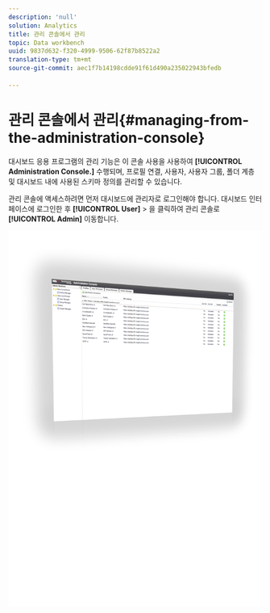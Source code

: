 ```yaml
---
description: 'null'
solution: Analytics
title: 관리 콘솔에서 관리
topic: Data workbench
uuid: 9837d632-f320-4999-9506-62f87b8522a2
translation-type: tm+mt
source-git-commit: aec1f7b14198cdde91f61d490a235022943bfedb

---
```



# 관리 콘솔에서 관리{#managing-from-the-administration-console}

대시보드 응용 프로그램의 관리 기능은 이 콘솔 사용을 사용하여 **[!UICONTROL Administration Console.]** 수행되며, 프로필 연결, 사용자, 사용자 그룹, 폴더 계층 및 대시보드 내에 사용된 스키마 정의를 관리할 수 있습니다.

관리 콘솔에 액세스하려면 먼저 대시보드에 관리자로 로그인해야 합니다. 대시보드 인터페이스에 로그인한 후 **[!UICONTROL User]** > 을 클릭하여 관리 콘솔로 **[!UICONTROL Admin]** 이동합니다.

![](assets/admin_console.png)

